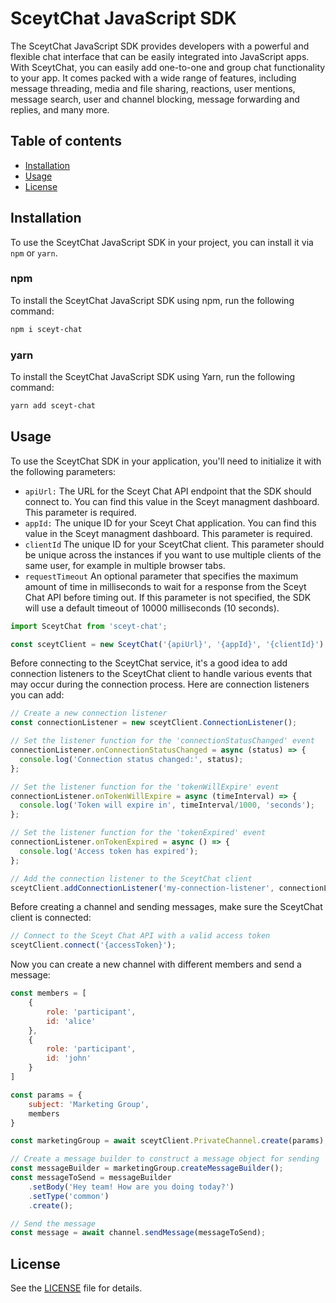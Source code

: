 # SceytChat JavaScript SDK

The SceytChat JavaScript SDK provides developers with a powerful and flexible chat interface that can be easily integrated into JavaScript apps. With SceytChat, you can easily add one-to-one and group chat functionality to your app. It comes packed with a wide range of features, including message threading, media and file sharing, reactions, user mentions, message search, user and channel blocking, message forwarding and replies, and many more.

## Table of contents

* [Installation](#installation)
* [Usage](#usage)
* [License](#license)

## Installation

To use the SceytChat JavaScript SDK in your project, you can install it via `npm` or `yarn`.

### npm
To install the SceytChat JavaScript SDK using npm, run the following command:



```bash
npm i sceyt-chat
```

### yarn
To install the SceytChat JavaScript SDK using Yarn, run the following command:

```bash
yarn add sceyt-chat
```

## Usage

To use the SceytChat SDK in your application, you'll need to initialize it with the following parameters:

- `apiUrl:` The URL for the Sceyt Chat API endpoint that the SDK should connect to. You can find this value in the Sceyt managment dashboard. This parameter is required.
- `appId:` The unique ID for your Sceyt Chat application. You can find this value in the Sceyt managment dashboard. This parameter is required.
- `clientId` The unique ID for your SceytChat client. This parameter should be unique across the instances if you want to use multiple clients of the same user, for example in multiple browser tabs.
- `requestTimeout` An optional parameter that specifies the maximum amount of time in milliseconds to wait for a response from the Sceyt Chat API before timing out. If this parameter is not specified, the SDK will use a default timeout of 10000 milliseconds (10 seconds).

```javascript
import SceytChat from 'sceyt-chat';

const sceytClient = new SceytChat('{apiUrl}', '{appId}', '{clientId}')
```

Before connecting to the SceytChat service, it's a good idea to add connection listeners to the SceytChat client to handle various events that may occur during the connection process. Here are connection listeners you can add:

```javascript
// Create a new connection listener
const connectionListener = new sceytClient.ConnectionListener();

// Set the listener function for the 'connectionStatusChanged' event
connectionListener.onConnectionStatusChanged = async (status) => {
  console.log('Connection status changed:', status);
};

// Set the listener function for the 'tokenWillExpire' event
connectionListener.onTokenWillExpire = async (timeInterval) => {
  console.log('Token will expire in', timeInterval/1000, 'seconds');
};

// Set the listener function for the 'tokenExpired' event
connectionListener.onTokenExpired = async () => {
  console.log('Access token has expired');
};

// Add the connection listener to the SceytChat client
sceytClient.addConnectionListener('my-connection-listener', connectionListener);
```

Before creating a channel and sending messages, make sure the SceytChat client is connected:

```javascript
// Connect to the Sceyt Chat API with a valid access token
sceytClient.connect('{accessToken}');
```

Now you can create a new channel with different members and send a message:

```javascript
const members = [
    {
        role: 'participant',
        id: 'alice'
    },
    {
        role: 'participant',
        id: 'john'
    }
]

const params = {
    subject: 'Marketing Group',
    members
}

const marketingGroup = await sceytClient.PrivateChannel.create(params);

// Create a message builder to construct a message object for sending
const messageBuilder = marketingGroup.createMessageBuilder();
const messageToSend = messageBuilder
    .setBody('Hey team! How are you doing today?')
    .setType('common')
    .create();

// Send the message
const message = await channel.sendMessage(messageToSend);
```

## License

See the [LICENSE](LICENSE.txt) file for details.
